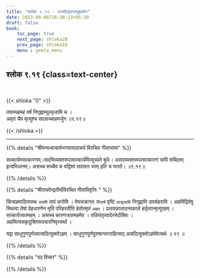 ```yaml
---
title: "श्लोक ९.१९ - राजविद्यराजगुह्ययोग"
date: 2023-08-06T16:30:13+05:30
draft: false
book:
    toc_page: true
    next_page: shloka20
    prev_page: shloka18
    menu : geeta_menu
---
```




## श्लोक ९.१९ {class=text-center}

<br/>

{{< shloka  "0"  >}}

तपाम्यहमहं वर्षं निगृह्णाम्युत्सृजामि च ।   
अमृतं चैव मृत्युश्च सदसच्चाहमर्जुन ॥९.१९॥

{{< /shloka >}}

---


{{% details "श्रीमन्मध्वाचार्यभगवत्पादाचर्य विरचित  गीताभाष्य" %}}

सत्कार्यमसत्कारणम्।सदभिव्यक्तरूपत्वात्कार्यमित्युच्यते बुधैः। 
असदव्यक्तरूपत्वात्कारणं चापि शब्दितम् इत्यभिधानम्। 
असच्च सच्चैव च यद्विश्वं सदसतः परम् इति च भारते।  ॥९.१९॥

{{% /details %}}



{{% details "श्रीराघवेन्द्रतीर्थविरचित गीताविवृत्तिः " %}}

किंचाहमादित्यस्थः `तपामि` तापं करोमि । 
मेघचक्रगतः स`न्वर्षं` वृष्टिं `उत्सृजामि` 
निगृह्णामि उपसंहरामि । अहमिंद्रियेषु  स्थित्वा तेषां 
देहधारणेन मृतिं परिहरतीति हेतोरमृतं `अहम्‌` । 
प्रलयकालादन्यकाले हर्तृत्वान्मृत्युरहम्‌ । 
सत्कार्यजातमहम्‌ । असच्च कारणजातमहमेव ।
तन्नियंतृत्वादेरभेदोक्तिः । 
अहमित्यसकृदुक्तिरूपचारनिवृत्त्यर्था ।   

यद्वा साधुगुणपूर्णत्वात्सदित्युक्तोऽहम्‌ । 
साधुगुणपूर्णपुरुषान्तरराहित्याद्‌ 
असदित्युक्तोऽहमेवेत्यर्थः ॥ १९ ॥

{{% /details %}}



{{% details "पद विचार" %}}


{{% /details %}}
